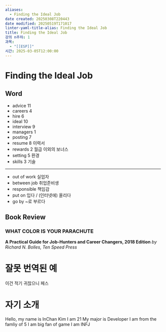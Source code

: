 ```yaml
---
aliases:
  - Finding the Ideal Job
date created: 20250308T220443
date modified: 20250519T171017
linter-yaml-title-alias: Finding the Ideal Job
title: Finding the Ideal Job
강의 n주차: 1
과목:
  - "[[ESP]]"
시간: 2025-03-05T12:00:00
---
```


# Finding the Ideal Job

## Word

 - advice 11
 - careers 4
 - hire 6
 - ideal 10
 - interview 9
 - managers 1
 - posting 7
 - resume 8
   이력서
 - rewards 2
   월급 이외의 보너스
 - setting 5
   환경
 - skills 3
   기술

---

 - out of work
   실업자
 - between job
   취업준비생
 - responsible
   책임감
 - put on
   입다 / (인터넷에) 올리다
 - go by
   ~로 부르다

## Book Review

### WHAT COLOR IS YOUR PARACHUTE

 **A Practical Guide for Job-Hunters and Career Changers, 2018 Edition**
 *by Richard N. Bolles, Ten Speed Press*

# 잘못 번역된 예

이건 적기 귀찮으니 페스

# 자기 소개

Hello, my name is InChan Kim
I am 21
My major is Developer
I am from the famliy of 5
I am big fan of game
I am INFJ
